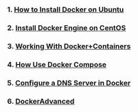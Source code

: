 ### 1. [How to Install Docker on Ubuntu](https://github.com/SumonPaul18/Docker-Kubernetes/blob/main/Install%20Docker%20on%20Ubuntu.md)
### 2. [Install Docker Engine on CentOS](https://github.com/SumonPaul18/Docker-Kubernetes/blob/main/Install%20Docker%20Engine%20on%20CentOS.txt)
### 3. [Working With Docker+Containers](https://github.com/SumonPaul18/Docker-Kubernetes/blob/main/Working%20With%20Docker%2BContainers.md)
### 4. [How Use Docker Compose](https://github.com/SumonPaul18/Docker-Kubernetes/blob/main/How-Use-DockerCompose.md)
### 5. [Configure a DNS Server in Docker](https://github.com/SumonPaul18/Docker-Kubernetes/blob/main/Configure%20a%20DNS%20Server%20in%20Docker.txt)
### 6. [DockerAdvanced](https://github.com/SumonPaul18/Docker-Kubernetes/blob/main/DockerAdvanced.txt)
